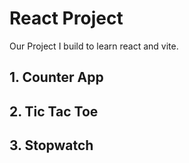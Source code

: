 # React Project

Our Project I build to learn react and vite.

## 1. Counter App
## 2. Tic Tac Toe
## 3. Stopwatch
